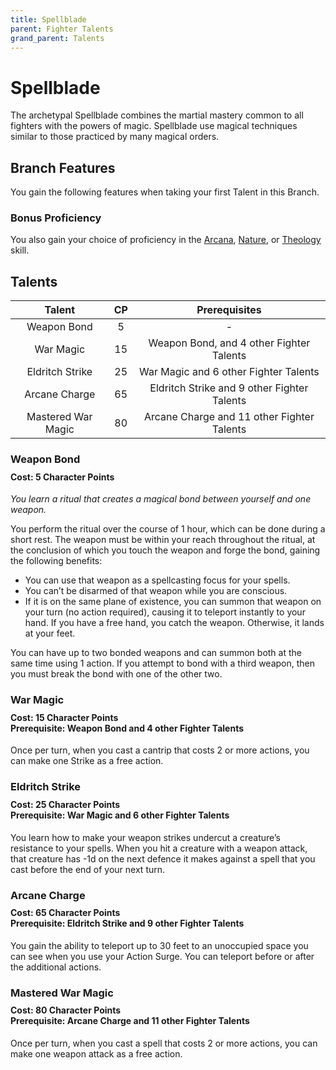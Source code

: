 ```yaml
---
title: Spellblade
parent: Fighter Talents
grand_parent: Talents
---
```


# Spellblade
The archetypal Spellblade combines the martial mastery common to all fighters with the powers of magic. Spellblade use magical techniques similar to those practiced by many magical orders.

## Branch Features
You gain the following features when taking your first Talent in this Branch.

### Bonus Proficiency
You also gain your choice of proficiency in the [Arcana](https://stormchaserroleplaying.com/stormchaserRPG/Skills/Arcana), [Nature](https://stormchaserroleplaying.com/stormchaserRPG/Skills/Nature), or [Theology](https://stormchaserroleplaying.com/stormchaserRPG/Skills/Theology) skill.

## Talents

| Talent | CP | Prerequisites |
|:------:|:--:|:-------------:|
| Weapon Bond        | 5  | - |
| War Magic          | 15 | Weapon Bond, and 4 other Fighter Talents |
| Eldritch Strike    | 25 | War Magic and 6 other Fighter Talents |
| Arcane Charge      | 65 | Eldritch Strike and 9 other Fighter Talents |
| Mastered War Magic | 80 | Arcane Charge and 11 other Fighter Talents |

### Weapon Bond

<div style="margin-top:-10px;"></div>

#### **Cost:** 5 Character Points
*You learn a ritual that creates a magical bond between yourself and one weapon.*

You perform the ritual over the course of 1 hour, which can be done during a short rest. The weapon must be within your reach throughout the ritual, at the conclusion of which you touch the weapon and forge the bond, gaining the following benefits:
- You can use that weapon as a spellcasting focus for your spells.
- You can’t be disarmed of that weapon while you are conscious.
- If it is on the same plane of existence, you can summon that weapon on your turn (no action required), causing it to teleport instantly to your hand. If you have a free hand, you catch the weapon. Otherwise, it lands at your feet.

You can have up to two bonded weapons and can summon both at the same time using 1 action. If you attempt to bond with a third weapon, then you must break the bond with one of the other two.
 
### War Magic

<div style="margin-top:-10px;"></div>

#### **Cost:** 15 Character Points<br>**Prerequisite:** Weapon Bond and 4 other Fighter Talents
Once per turn, when you cast a cantrip that costs 2 or more actions, you can make one Strike as a free action.

### Eldritch Strike

<div style="margin-top:-10px;"></div>

#### **Cost:** 25 Character Points<br>**Prerequisite:** War Magic and 6 other Fighter Talents
You learn how to make your weapon strikes undercut a creature’s resistance to your spells. When you hit a creature with a weapon attack, that creature has -1d on the next defence it makes against a spell that you cast before the end of your next turn.

### Arcane Charge

<div style="margin-top:-10px;"></div>

#### **Cost:** 65 Character Points<br>**Prerequisite:** Eldritch Strike and 9 other Fighter Talents
You gain the ability to teleport up to 30 feet to an unoccupied space you can see when you use your Action Surge. You can teleport before or after the additional actions.

### Mastered War Magic

<div style="margin-top:-10px;"></div>

#### **Cost:** 80 Character Points<br>**Prerequisite:** Arcane Charge and 11 other Fighter Talents
Once per turn, when you cast a spell that costs 2 or more actions, you can make one weapon attack as a free action.
